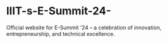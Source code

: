 # IIIT-s-E-Summit-24-
Official website for E-Summit '24 – a celebration of innovation, entrepreneurship, and technical excellence.
